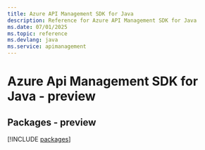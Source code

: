 ```yaml
---
title: Azure API Management SDK for Java
description: Reference for Azure API Management SDK for Java
ms.date: 07/01/2025
ms.topic: reference
ms.devlang: java
ms.service: apimanagement
---
```

# Azure Api Management SDK for Java - preview
## Packages - preview
[!INCLUDE [packages](api-management-index.md)]